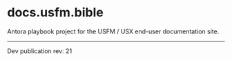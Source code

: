 # docs.usfm.bible
Antora playbook project for the USFM / USX end-user documentation site.

---

Dev publication rev: 21